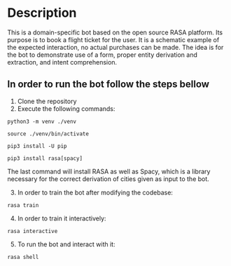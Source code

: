 # Description

This is a domain-specific bot based on the open source RASA platform. Its purpose is to book a flight ticket for the user. It is a schematic example of the expected interaction, no actual purchases can be made. The idea is for the bot to demonstrate use of a form, proper entity derivation and extraction, and intent comprehension.

## In order to run the bot follow the steps bellow

1) Clone the repository
2) Execute the following commands:
```
python3 -m venv ./venv
```
```
source ./venv/bin/activate
```
```
pip3 install -U pip
```
```
pip3 install rasa[spacy]
```
The last command will install RASA as well as Spacy, which is a library necessary for the correct derivation of cities given as input to the bot.

3) In order to train the bot after modifying the codebase:
```
rasa train
```
4) In order to train it interactively:
```
rasa interactive
```
5) To run the bot and interact with it:
```
rasa shell
```
